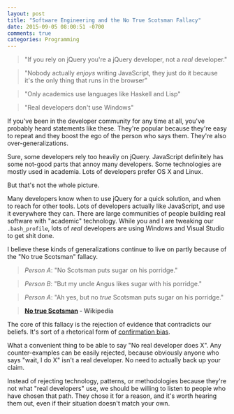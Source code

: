 ```yaml
---
layout: post
title: "Software Engineering and the No True Scotsman Fallacy"
date: 2015-09-05 08:00:51 -0700
comments: true
categories: Programming
---
```


> "If you rely on jQuery you're a jQuery developer, not a *real* developer."

> "Nobody actually *enjoys* writing JavaScript, they just do it because it's the only thing that runs in the browser"

> "Only academics use languages like Haskell and Lisp"

> "Real developers don't use Windows"

If you've been in the developer community for any time at all, you've probably heard statements like these. They're popular because they're easy to repeat and they boost the ego of the person who says them. They're also over-generalizations.

Sure, some developers rely too heavily on jQuery. JavaScript definitely has some not-good parts that annoy many developers. Some technologies are mostly used in academia. Lots of developers prefer OS X and Linux.

But that's not the whole picture.

Many developers know when to use jQuery for a quick solution, and when to reach for other tools. Lots of developers actually like JavaScript, and use it everywhere they can. There are large communities of people building real software with "academic" technology. While you and I are tweaking our `.bash_profile`, lots of *real* developers are using Windows and Visual Studio to get shit done.

I believe these kinds of generalizations continue to live on partly because of the "No true Scotsman" fallacy.

> *Person A*: "No Scotsman puts sugar on his porridge."  

> *Person B*: "But my uncle Angus likes sugar with his porridge."  

> *Person A*: "Ah yes, but no *true* Scotsman puts sugar on his porridge."
 
> **[No true Scotsman](https://en.wikipedia.org/wiki/No_true_Scotsman#Examples) - Wikipedia**

The core of this fallacy is the rejection of evidence that contradicts our beliefs. It's sort of a rhetorical form of [confirmation bias](https://en.wikipedia.org/wiki/Confirmation_bias).

What a convenient thing to be able to say "No real developer does X". Any counter-examples can be easily rejected, because obviously anyone who says "wait, I do X" isn't a real developer. No need to actually back up your claim.

Instead of rejecting technology, patterns, or methodologies because they're not what "real developers" use, we should be willing to listen to people who have chosen that path. They chose it for a reason, and it's worth hearing them out, even if their situation doesn't match your own.
